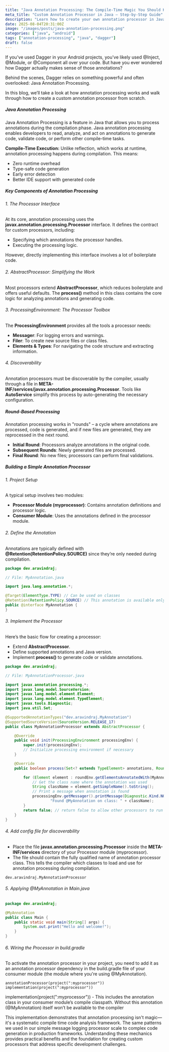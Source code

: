 ```yaml
---
title: "Java Annotation Processing: The Compile-Time Magic You Should Know"
meta_title: "Custom Annotation Processor in Java – Step-by-Step Guide"
description: "Learn how to create your own annotation processor in Java with a practical example."
date: 2025-08-04T20:31:00Z
image: "/images/posts/java-annotation-processing.png"
categories: ["java", "android"]
tags: ["annotation-processing", "java", "dagger"]
draft: false
---
```


If you've used Dagger in your Android projects, you've likely used @Inject, @Module, or @Component all over your code. But have you ever wondered how Dagger actually makes sense of those annotations?

Behind the scenes, Dagger relies on something powerful and often overlooked: Java Annotation Processing.

In this blog, we’ll take a look at how annotation processing works and walk through how to create a custom annotation processor from scratch.

##### Java Annotation Processing

Java Annotation Processing is a feature in Java that allows you to process annotations during the compilation phase. Java annotation processing enables developers to read, analyze, and act on annotations to generate code, validate code, or perform other compile-time tasks.

**Compile-Time Execution:** Unlike reflection, which works at runtime, annotation processing happens during compilation. This means:

- Zero runtime overhead
- Type-safe code generation
- Early error detection
- Better IDE support with generated code

##### Key Components of Annotation Processing

###### 1. The Processor Interface

At its core, annotation processing uses the **javax.annotation.processing.Processor** interface. It defines the contract for custom processors, including:

- Specifying which annotations the processor handles.
- Executing the processing logic.

However, directly implementing this interface involves a lot of boilerplate code.

###### 2. AbstractProcessor: Simplifying the Work

Most processors extend **AbstractProcessor**, which reduces boilerplate and offers useful defaults. The **process()** method in this class contains the core logic for analyzing annotations and generating code.

###### 3. ProcessingEnvironment: The Processor Toolbox

The **ProcessingEnvironment** provides all the tools a processor needs:

- **Messager**: For logging errors and warnings.
- **Filer**: To create new source files or class files.
- **Elements & Types**: For navigating the code structure and extracting information.

###### 4. Discoverability

Annotation processors must be discoverable by the compiler, usually through a file in **META-INF/services/javax.annotation.processing.Processor**. Tools like **AutoService** simplify this process by auto-generating the necessary configuration.

##### Round-Based Processing

Annotation processing works in "rounds" – a cycle where annotations are processed, code is generated, and if new files are generated, they are reprocessed in the next round.

- **Initial Round**: Processors analyze annotations in the original code.
- **Subsequent Rounds**: Newly generated files are processed.
- **Final Round**: No new files; processors can perform final validations.

##### Building a Simple Annotation Processor

###### 1. Project Setup

A typical setup involves two modules:

- **Processor Module (myprocessor)**: Contains annotation definitions and processor logic.
- **Consumer Module**: Uses the annotations defined in the processor module.

###### 2. Define the Annotation

Annotations are typically defined with **@Retention(RetentionPolicy.SOURCE)** since they’re only needed during compilation.

```java
package dev.aravindraj;

// File: MyAnnotation.java

import java.lang.annotation.*;

@Target(ElementType.TYPE) // Can be used on classes
@Retention(RetentionPolicy.SOURCE) // This annotation is available only at compile-time
public @interface MyAnnotation {
}
```

###### 3. Implement the Processor

Here’s the basic flow for creating a processor:

- Extend **AbstractProcessor**.
- Define supported annotations and Java version.
- Implement **process()** to generate code or validate annotations.

```java
package dev.aravindraj;

// File: MyAnnotationProcessor.java

import javax.annotation.processing.*;
import javax.lang.model.SourceVersion;
import javax.lang.model.element.Element;
import javax.lang.model.element.TypeElement;
import javax.tools.Diagnostic;
import java.util.Set;

@SupportedAnnotationTypes("dev.aravindraj.MyAnnotation")
@SupportedSourceVersion(SourceVersion.RELEASE_17)
public class MyAnnotationProcessor extends AbstractProcessor {

    @Override
    public void init(ProcessingEnvironment processingEnv) {
        super.init(processingEnv);
        // Initialize processing environment if necessary
    }

    @Override
    public boolean process(Set<? extends TypeElement> annotations, RoundEnvironment roundEnv) {

        for (Element element : roundEnv.getElementsAnnotatedWith(MyAnnotation.class)) {
            // Get the class name where the annotation was used
            String className = element.getSimpleName().toString();
            // Print a message when annotation is found
            processingEnv.getMessager().printMessage(Diagnostic.Kind.NOTE,
                    "Found @MyAnnotation on class: " + className);
        }
        return false; // return false to allow other processors to run
    }
}

```

###### 4. Add config file for discoverability

- Place the file **javax.annotation.processing.Processor** inside the **META-INF/services** directory of your Processor module (myprocessor).
- The file should contain the fully qualified name of annotation processor class. This tells the compiler which classes to load and use for annotation processing during compilation.

```
dev.aravindraj.MyAnnotationProcessor
```

###### 5. Applying @MyAnnotation in Main.java

```java
package dev.aravindraj;

@MyAnnotation
public class Main {
    public static void main(String[] args) {
        System.out.print("Hello and welcome!");
    }
}
```

###### 6. Wiring the Processor in build.gradle

To activate the annotation processor in your project, you need to add it as an annotation processor dependency in the build.gradle file of your consumer module (the module where you're using @MyAnnotation).

```
annotationProcessor(project(":myprocessor"))
implementation(project(":myprocessor"))
```

implementation(project(":myprocessor")) - This includes the annotation class in your consumer module’s compile classpath.
Without this annotation (@MyAnnotation) itself won’t be available to the compiler

This implementation demonstrates that annotation processing isn't magic—it's a systematic compile time code analysis framework. The same patterns we used in our simple message logging processor scale to complex code generation in production frameworks.
Understanding these mechanics provides practical benefits and the foundation for creating custom processors that address specific development challenges.
